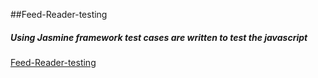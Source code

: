 ##Feed-Reader-testing
##### Using Jasmine framework test cases are written to test the javascript
[Feed-Reader-testing](devi-srinivasan.github.io/Feed-Reader-Testing)


